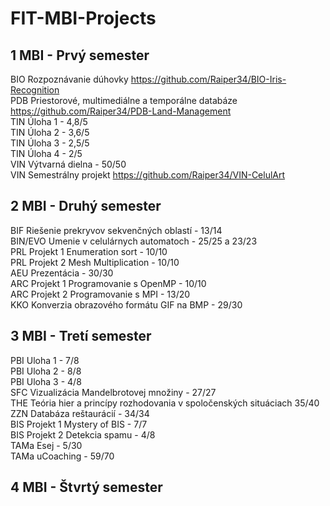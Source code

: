 # FIT-MBI-Projects

1 MBI - Prvý semester
------
BIO Rozpoznávanie dúhovky https://github.com/Raiper34/BIO-Iris-Recognition  
PDB Priestorové, multimediálne a temporálne databáze https://github.com/Raiper34/PDB-Land-Management  
TIN Úloha 1 - 4,8/5  
TIN Úloha 2 - 3,6/5  
TIN Úloha 3 - 2,5/5  
TIN Úloha 4 - 2/5  
VIN Výtvarná dielna - 50/50  
VIN Semestrálny projekt https://github.com/Raiper34/VIN-CelulArt    

2 MBI - Druhý semester
------
BIF Riešenie prekryvov sekvenčných oblastí - 13/14  
BIN/EVO Umenie v celulárnych automatoch - 25/25 a 23/23  
PRL Projekt 1 Enumeration sort - 10/10  
PRL Projekt 2 Mesh Multiplication - 10/10  
AEU Prezentácia - 30/30  
ARC Projekt 1 Programovanie s OpenMP - 10/10  
ARC Projekt 2 Programovanie s MPI - 13/20  
KKO Konverzia obrazového formátu GIF na BMP - 29/30

3 MBI - Tretí semester
------
PBI Uloha 1 - 7/8  
PBI Uloha 2 - 8/8  
PBI Uloha 3 - 4/8  
SFC Vizualizácia Mandelbrotovej množiny - 27/27  
THE Teória hier a princípy rozhodovania v spoločenských situáciach 35/40  
ZZN Databáza reštaurácií - 34/34  
BIS Projekt 1 Mystery of BIS - 7/7  
BIS Projekt 2 Detekcia spamu - 4/8  
TAMa Esej - 5/30  
TAMa uCoaching - 59/70  

4 MBI - Štvrtý semester
------

